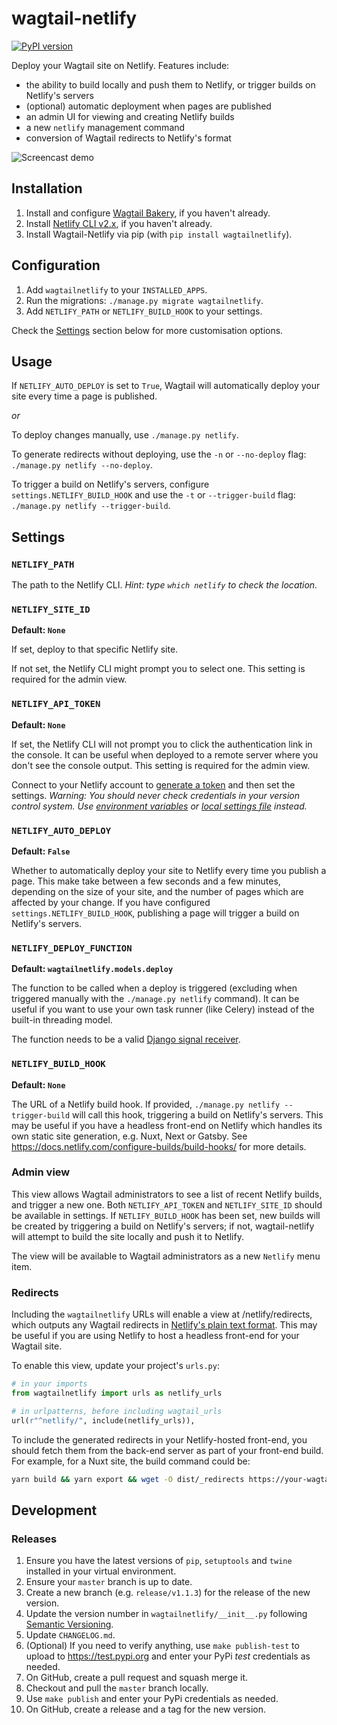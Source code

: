 # wagtail-netlify

[![PyPI version](https://badge.fury.io/py/wagtailnetlify.svg)](https://badge.fury.io/py/wagtailnetlify)

Deploy your Wagtail site on Netlify. Features include:

 - the ability to build locally and push them to Netlify, or trigger builds on Netlify's servers
 - (optional) automatic deployment when pages are published
 - an admin UI for viewing and creating Netlify builds
 - a new `netlify` management command
 - conversion of Wagtail redirects to Netlify's format

![Screencast demo](https://tom.s3.amazonaws.com/wagtail-netlify.gif)

## Installation

1. Install and configure [Wagtail Bakery](https://github.com/moorinteractive/wagtail-bakery), if you haven't already.
2. Install [Netlify CLI v2.x](https://www.netlify.com/docs/cli/#installation), if you haven't already.
3. Install Wagtail-Netlify via pip (with `pip install wagtailnetlify`).

## Configuration

1. Add `wagtailnetlify` to your `INSTALLED_APPS`.
2. Run the migrations: `./manage.py migrate wagtailnetlify`.
3. Add `NETLIFY_PATH` or `NETLIFY_BUILD_HOOK` to your settings.

Check the [Settings](#settings) section below for more customisation options.

## Usage

If `NETLIFY_AUTO_DEPLOY` is set to `True`, Wagtail will automatically deploy your site every time a page is published.

*or*

To deploy changes manually, use `./manage.py netlify`. 

To generate redirects without deploying, use the `-n` or `--no-deploy` flag: `./manage.py netlify --no-deploy`. 

To trigger a build on Netlify's servers, configure `settings.NETLIFY_BUILD_HOOK` and use the `-t` or `--trigger-build` flag: `./manage.py netlify --trigger-build`.

## Settings

### `NETLIFY_PATH`

The path to the Netlify CLI. *Hint: type `which netlify` to check the location.*

### `NETLIFY_SITE_ID`

**Default: `None`**

If set, deploy to that specific Netlify site.

If not set, the Netlify CLI might prompt you to select one. This setting is required for the admin view.

### `NETLIFY_API_TOKEN`

**Default: `None`**

If set, the Netlify CLI will not prompt you to click the authentication link in the console. It can be useful when deployed to a remote server where you don't see the console output. This setting is required for the admin view.

Connect to your Netlify account to [generate a token](https://app.netlify.com/account/applications) and then set the settings. *Warning: You should never check credentials in your version control system. Use [environment variables](https://django-environ.readthedocs.io/en/latest/) or [local settings file](http://techstream.org/Bits/Local-Settings-in-django) instead.*

### `NETLIFY_AUTO_DEPLOY`

**Default: `False`**

Whether to automatically deploy your site to Netlify every time you publish a page. This make take between a few seconds and a few minutes, depending on the size of your site, and the number of pages which are affected by your change. If you have configured `settings.NETLIFY_BUILD_HOOK`, publishing a page will trigger a build on Netlify's servers.

### `NETLIFY_DEPLOY_FUNCTION`

**Default: `wagtailnetlify.models.deploy`**

The function to be called when a deploy is triggered (excluding when triggered manually with the `./manage.py netlify` command). It can be useful if you want to use your own task runner (like Celery) instead of the built-in threading model.

The function needs to be a valid [Django signal receiver](https://docs.djangoproject.com/en/2.1/topics/signals/#receiver-functions).

### `NETLIFY_BUILD_HOOK`

**Default: `None`**

The URL of a Netlify build hook. If provided, `./manage.py netlify --trigger-build` will call this hook, triggering a build
on Netlify's servers. This may be useful if you have a headless front-end on Netlify which handles its own static site generation, 
e.g. Nuxt, Next or Gatsby. See https://docs.netlify.com/configure-builds/build-hooks/ for more details.

### Admin view

This view allows Wagtail administrators to see a list of recent Netlify builds, and trigger a new one. Both `NETLIFY_API_TOKEN` and `NETLIFY_SITE_ID` should be available in settings. If `NETLIFY_BUILD_HOOK` has been set, new builds will be created by triggering a build on Netlify's servers; if not, wagtail-netlify will attempt to build the site locally and push it to Netlify.

The view will be available to Wagtail administrators as a new `Netlify` menu item.

### Redirects

Including the `wagtailnetlify` URLs will enable a view at /netlify/redirects, which outputs any Wagtail redirects in [Netlify's plain text format](https://docs.netlify.com/routing/redirects/#syntax-for-the-redirects-file). This may be useful if you are using Netlify to host a headless front-end for your Wagtail site.

To enable this view, update your project's `urls.py`:

```python
# in your imports
from wagtailnetlify import urls as netlify_urls

# in urlpatterns, before including wagtail_urls
url(r"^netlify/", include(netlify_urls)),
```

To include the generated redirects in your Netlify-hosted front-end, you should fetch them from the back-end server as part of your front-end build. For example, for a Nuxt site, the build command could be:

```bash
yarn build && yarn export && wget -O dist/_redirects https://your-wagtail-backend/netlify/redirects
```

## Development

### Releases

1. Ensure you have the latest versions of `pip`, `setuptools` and `twine` installed in your virtual environment.
1. Ensure your `master` branch is up to date.
1. Create a new branch (e.g. `release/v1.1.3`) for the release of the new version.
1. Update the version number in `wagtailnetlify/__init__.py` following [Semantic Versioning](http://semver.org/spec/v2.0.0.html).
1. Update `CHANGELOG.md`.
1. (Optional) If you need to verify anything, use `make publish-test` to upload to https://test.pypi.org and enter your PyPi *test* credentials as needed.
1. On GitHub, create a pull request and squash merge it.
1. Checkout and pull the `master` branch locally.
1. Use `make publish` and enter your PyPi credentials as needed.
1. On GitHub, create a release and a tag for the new version.
